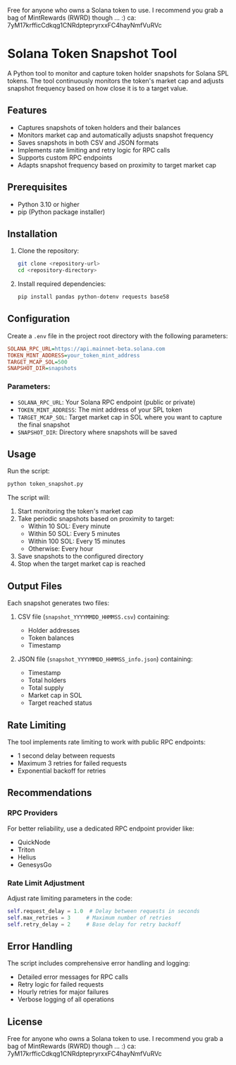 Free for anyone who owns a Solana token to use. I recommend you grab a bag of MintRewards (RWRD) though ... :) ca: 7yM17krfficCdkqg1CNRdptepryrxxFC4hayNmfVuRVc

# Solana Token Snapshot Tool

A Python tool to monitor and capture token holder snapshots for Solana SPL tokens. The tool continuously monitors the token's market cap and adjusts snapshot frequency based on how close it is to a target value.

## Features

- Captures snapshots of token holders and their balances
- Monitors market cap and automatically adjusts snapshot frequency
- Saves snapshots in both CSV and JSON formats
- Implements rate limiting and retry logic for RPC calls
- Supports custom RPC endpoints
- Adapts snapshot frequency based on proximity to target market cap

## Prerequisites

- Python 3.10 or higher
- pip (Python package installer)

## Installation

1. Clone the repository:
   ```bash
   git clone <repository-url>
   cd <repository-directory>
   ```

2. Install required dependencies:
   ```bash
   pip install pandas python-dotenv requests base58
   ```

## Configuration

Create a `.env` file in the project root directory with the following parameters:

```ini
SOLANA_RPC_URL=https://api.mainnet-beta.solana.com
TOKEN_MINT_ADDRESS=your_token_mint_address
TARGET_MCAP_SOL=500
SNAPSHOT_DIR=snapshots
```

### Parameters:
- `SOLANA_RPC_URL`: Your Solana RPC endpoint (public or private)
- `TOKEN_MINT_ADDRESS`: The mint address of your SPL token
- `TARGET_MCAP_SOL`: Target market cap in SOL where you want to capture the final snapshot
- `SNAPSHOT_DIR`: Directory where snapshots will be saved

## Usage

Run the script:
```bash
python token_snapshot.py
```

The script will:
1. Start monitoring the token's market cap
2. Take periodic snapshots based on proximity to target:
   - Within 10 SOL: Every minute
   - Within 50 SOL: Every 5 minutes
   - Within 100 SOL: Every 15 minutes
   - Otherwise: Every hour
3. Save snapshots to the configured directory
4. Stop when the target market cap is reached

## Output Files

Each snapshot generates two files:

1. CSV file (`snapshot_YYYYMMDD_HHMMSS.csv`) containing:
   - Holder addresses
   - Token balances
   - Timestamp

2. JSON file (`snapshot_YYYYMMDD_HHMMSS_info.json`) containing:
   - Timestamp
   - Total holders
   - Total supply
   - Market cap in SOL
   - Target reached status

## Rate Limiting

The tool implements rate limiting to work with public RPC endpoints:
- 1 second delay between requests
- Maximum 3 retries for failed requests
- Exponential backoff for retries

## Recommendations

### RPC Providers
For better reliability, use a dedicated RPC endpoint provider like:
- QuickNode
- Triton
- Helius
- GenesysGo

### Rate Limit Adjustment
Adjust rate limiting parameters in the code:
```python
self.request_delay = 1.0  # Delay between requests in seconds
self.max_retries = 3     # Maximum number of retries
self.retry_delay = 2     # Base delay for retry backoff
```

## Error Handling

The script includes comprehensive error handling and logging:
- Detailed error messages for RPC calls
- Retry logic for failed requests
- Hourly retries for major failures
- Verbose logging of all operations

## License

Free for anyone who owns a Solana token to use. I recommend you grab a bag of MintRewards (RWRD) though ... :) ca: 7yM17krfficCdkqg1CNRdptepryrxxFC4hayNmfVuRVc
